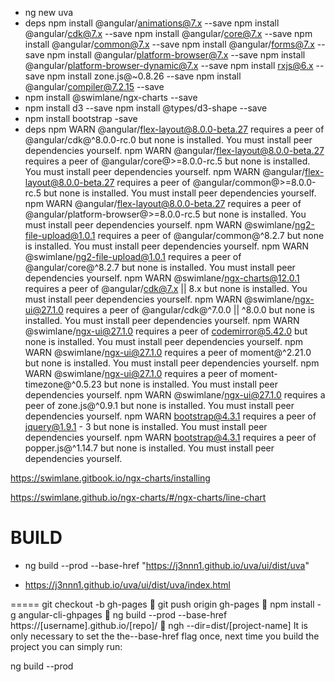 
 - ng new uva
 - deps
npm install @angular/animations@7.x  --save
npm install @angular/cdk@7.x   --save
npm install @angular/core@7.x   --save
npm install @angular/common@7.x  --save
npm install @angular/forms@7.x  --save
npm install @angular/platform-browser@7.x  --save
npm install @angular/platform-browser-dynamic@7.x  --save
npm install rxjs@6.x --save
npm install zone.js@~0.8.26 --save
npm install @angular/compiler@7.2.15  --save
 - npm install @swimlane/ngx-charts --save
 - npm install d3 --save npm install @types/d3-shape --save
 - npm install bootstrap -save
- deps
npm WARN @angular/flex-layout@8.0.0-beta.27 requires a peer of @angular/cdk@^8.0.0-rc.0 but none is installed. You must install peer dependencies yourself.
npm WARN @angular/flex-layout@8.0.0-beta.27 requires a peer of @angular/core@>=8.0.0-rc.5 but none is installed. You must install peer dependencies yourself.
npm WARN @angular/flex-layout@8.0.0-beta.27 requires a peer of @angular/common@>=8.0.0-rc.5 but none is installed. You must install peer dependencies yourself.
npm WARN @angular/flex-layout@8.0.0-beta.27 requires a peer of @angular/platform-browser@>=8.0.0-rc.5 but none is installed. You must install peer dependencies yourself.
npm WARN @swimlane/ng2-file-upload@1.0.1 requires a peer of @angular/common@^8.2.7 but none is installed. You must install peer dependencies yourself.
npm WARN @swimlane/ng2-file-upload@1.0.1 requires a peer of @angular/core@^8.2.7 but none is installed. You must install peer dependencies yourself.
npm WARN @swimlane/ngx-charts@12.0.1 requires a peer of @angular/cdk@7.x || 8.x but none is installed. You must install peer dependencies yourself.
npm WARN @swimlane/ngx-ui@27.1.0 requires a peer of @angular/cdk@^7.0.0 || ^8.0.0 but none is installed. You must install peer dependencies yourself.
npm WARN @swimlane/ngx-ui@27.1.0 requires a peer of codemirror@5.42.0 but none is installed. You must install peer dependencies yourself.
npm WARN @swimlane/ngx-ui@27.1.0 requires a peer of moment@^2.21.0 but none is installed. You must install peer dependencies yourself.
npm WARN @swimlane/ngx-ui@27.1.0 requires a peer of moment-timezone@^0.5.23 but none is installed. You must install peer dependencies yourself.
npm WARN @swimlane/ngx-ui@27.1.0 requires a peer of zone.js@^0.9.1 but none is installed. You must install peer dependencies yourself.
npm WARN bootstrap@4.3.1 requires a peer of jquery@1.9.1 - 3 but none is installed. You must install peer dependencies yourself.
npm WARN bootstrap@4.3.1 requires a peer of popper.js@^1.14.7 but none is installed. You must install peer dependencies yourself.

https://swimlane.gitbook.io/ngx-charts/installing

https://swimlane.github.io/ngx-charts/#/ngx-charts/line-chart

BUILD
=====
- ng build --prod --base-href "https://j3nnn1.github.io/uva/ui/dist/uva"

- https://j3nnn1.github.io/uva/ui/dist/uva/index.html

=====
git checkout -b gh-pages
🌹  git push origin gh-pages
🌹  npm install -g angular-cli-ghpages
🌹  ng build --prod --base-href https://[username].github.io/[repo]/
🌹  ngh --dir=dist/[project-name]
It is only necessary to set the the--base-href flag once, next time you build the project you can simply run:

ng build --prod
